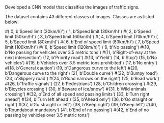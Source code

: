 Developed a CNN model that classifies the images of traffic signs.

The dataset contains 43 different classes of images.
Classes are as listed below:

#( 0, b'Speed limit (20km/h)') ( 1, b'Speed limit (30km/h)')
#( 2, b'Speed limit (50km/h)') ( 3, b'Speed limit (60km/h)')
#( 4, b'Speed limit (70km/h)') ( 5, b'Speed limit (80km/h)')
#( 6, b'End of speed limit (80km/h)') ( 7, b'Speed limit (100km/h)')
#( 8, b'Speed limit (120km/h)') ( 9, b'No passing')
#(10, b'No passing for vehicles over 3.5 metric tons')
#(11, b'Right-of-way at the next intersection') (12, b'Priority road')
#(13, b'Yield') (14, b'Stop') (15, b'No vehicles')
#(16, b'Vehicles over 3.5 metric tons prohibited') (17, b'No entry')
#(18, b'General caution') (19, b'Dangerous curve to the left')
#(20, b'Dangerous curve to the right') (21, b'Double curve')
#(22, b'Bumpy road') (23, b'Slippery road')
#(24, b'Road narrows on the right') (25, b'Road work')
#(26, b'Traffic signals') (27, b'Pedestrians') (28, b'Children crossing')
#(29, b'Bicycles crossing') (30, b'Beware of ice/snow')
#(31, b'Wild animals crossing')
#(32, b'End of all speed and passing limits') (33, b'Turn right ahead')
#(34, b'Turn left ahead') (35, b'Ahead only') (36, b'Go straight or right')
#(37, b'Go straight or left') (38, b'Keep right') (39, b'Keep left')
#(40, b'Roundabout mandatory') (41, b'End of no passing')
#(42, b'End of no passing by vehicles over 3.5 metric tons')
